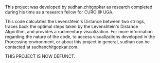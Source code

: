 This project was developed by sudhan.chitgopkar as research completed during his time as a research fellow for CURO @ UGA.

This code calculates the Levenshtein's Distance between two strings, traces back the optimal steps taken by the Levenshtein's Distance Algorithm, and provides a rudimentary visualization.
For more information regarding the nature of the code, to access visualizations developed in the Processing environment, or about this project in general, sudhan can be contacted at sudhanchitgopkar.com.

THIS PROJECT IS NOW DEFUNCT.